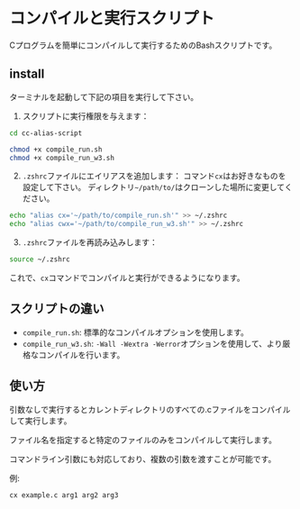 # コンパイルと実行スクリプト

Cプログラムを簡単にコンパイルして実行するためのBashスクリプトです。

## install
ターミナルを起動して下記の項目を実行して下さい。

1. スクリプトに実行権限を与えます：
```bash
cd cc-alias-script

chmod +x compile_run.sh
chmod +x compile_run_w3.sh
```

2. `.zshrc`ファイルにエイリアスを追加します：
   コマンド`cx`はお好きなものを設定して下さい。
   ディレクトリ`~/path/to/`はクローンした場所に変更してください。
```bash
echo "alias cx='~/path/to/compile_run.sh'" >> ~/.zshrc
echo "alias cwx='~/path/to/compile_run_w3.sh'" >> ~/.zshrc
```

3. `.zshrc`ファイルを再読み込みします：
```bash
source ~/.zshrc
```
これで、`cx`コマンドでコンパイルと実行ができるようになります。

## スクリプトの違い

- `compile_run.sh`: 標準的なコンパイルオプションを使用します。
- `compile_run_w3.sh`: `-Wall -Wextra -Werror`オプションを使用して、より厳格なコンパイルを行います。

## 使い方
引数なしで実行するとカレントディレクトリのすべての.cファイルをコンパイルして実行します。

ファイル名を指定すると特定のファイルのみをコンパイルして実行します。

コマンドライン引数にも対応しており、複数の引数を渡すことが可能です。

例:
```sh
cx example.c arg1 arg2 arg3
```
